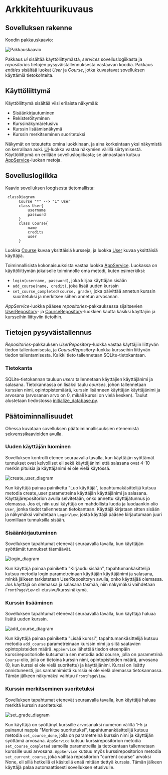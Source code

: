 # Arkkitehtuurikuvaus

## Sovelluksen rakenne

Koodin pakkauskaavio:

![Pakkauskaavio](./kuvat/pakkauskaavio.png)

Pakkaus _ui_ sisältää käyttöliittymästä, _services_ sovelluslogiikasta ja _repositories_ tietojen pysyväistallennuksesta vastaavan koodia. Pakkaus _entities_ sisältää luokat _User_ ja _Course_, jotka kuvastavat sovelluksen käyttämiä tietokohteita.

## Käyttöliittymä

Käyttöliittymä sisältää viisi erilaista näkymää:
- Sisäänkirjautuminen
- Rekisteröityminen
- Kurssinäkymä/etusivu
- Kurssin lisäämisnäkymä
- Kurssin merkitseminen suoritetuksi

Näkymät on toteutettu omina luokkinaan, ja aina korkeintaan yksi näkymistä on kerrallaan auki. [UI](../src/ui/ui.py)-luokka vastaa näkymien välillä siirtymisestä. Käyttöliittymä on erillään sovelluslogiikasta; se ainoastaan kutsuu [AppService](../src/services/service.py)-luokan metoja.

## Sovelluslogiikka

Kaavio sovelluksen loogisesta tietomallista:

```mermaid
 classDiagram
      Course "*" --> "1" User
      class User{
          username
          password
      }
      class Course{
          name
          credits
          user
      }
```

Luokka [Course](../src/entities/course.py) kuvaa yksittäisiä kursseja, ja luokka [User](../src/entities/user.py) kuvaa yksittäisiä käyttäjiä.

Toiminnallisista kokonaisuuksista vastaa luokka [AppService](../src/services/service.py). Luokassa on käyttöliittymän jokaiselle toiminnolle oma metodi, kuten esimerkiksi:
- `login(username, password)`, joka kirjaa käyttäjän sisään
- `add_course(name, credit)`, joka lisää uuden kurssin
- `set_course_completed(course, grade)`, joka päivittää annetun kurssin suoritetuksi ja merkitsee siihen annetun arvosanan.

_AppService_-luokka pääsee _repositories_-pakkauksessa sijaitsevien [UserRepository](../src/repositories/user_repository.py)- ja [CourseRepository](..src/repositories/course_repository.py)-luokkien kautta käsiksi käyttäjiin ja kursseihin liittyviin tietoihin.

## Tietojen pysyväistallennus

_Repositories_-pakkauksen _UserRepository_-luokka vastaa käyttäjiin liittyvän tiedon tallentamisesta, ja _CourseRepository_-luokka kursseihin liittyvän tiedon tallentamisesta. Kaikki tieto tallennetaan SQLite-tietokantaan.

### Tietokanta

SQLite-tietokannan tauluun _users_ tallennetaan käyttäjien käyttäjänimi ja salasana. Tietokannassa on lisäksi taulu _courses_, johon tallennetaan kurssien nimi, opintopistemäärä, kurssin lisänneen käyttäjän käyttäjänimi ja arvosana (arvosanan arvo on 0, mikäli kurssi on vielä kesken). Taulut alustetaan tiedostossa [initialize_database.py](../src/initialize_database.py).

## Päätoiminnallisuudet

Ohessa kuvataan sovelluksen päätoiminnallisuuksien etenemistä sekvenssikaavioiden avulla.

### Uuden käyttäjän luominen

Sovelluksen kontrolli etenee seuraavalla tavalla, kun käyttäjän syöttämät tunnukset ovat kelvolliset eli sekä käyttäjänimi että salasana ovat 4-10 merkin pituisia ja käyttäjänimi ei ole vielä käytössä.

![create_user_diagram](./kuvat/create_user_diagram.png)

Kun käyttäjä painaa painiketta "Luo käyttäjä", tapahtumakäsittelijä kutsuu metodia create_user parametreina käyttäjän käyttäjänimi ja salasana. Käyttäjärepositorion avulla selvitetään, onko annettu käyttäjätunnus jo olemassa. Jos ei, niin uusi käyttäjä on mahdollista luoda ja luodaankin olio `User`, jonka tiedot tallennetaan tietokantaan. Käyttäjä kirjataan sitten sisään ja näkymäksi vaihdetaan `LoginView`, josta käyttäjä pääsee kirjautumaan juuri luomillaan tunnuksilla sisään.

### Sisäänkirjautuminen

Sovelluksen tapahtumat etenevät seuraavalla tavalla, kun käyttäjän syöttämät tunnukset täsmäävät.

![login_diagram](./kuvat/login_diagram.png)

Kun käyttäjä painaa painiketta "Kirjaudu sisään", tapahtumankäsittelijä kutsuu metodia login parametreinaan käyttäjän käyttäjänimi ja salasana, minkä jälkeen tarkistetaan UserRepositoryn avulla, onko käyttäjää olemassa. Jos käyttäjä on olemassa ja salasana täsmää, niin näkymäksi vaihdetaan `FrontPageView` eli etusivu/kurssinäkymä.

### Kurssin lisääminen

Sovelluksen tapahtumat etenevät seuraavalla tavalla, kun käyttäjä haluaa lisätä uuden kurssin.

![add_course_diagram](./kuvat/add_course_diagram.png)

Kun käyttäjä painaa painiketta "Lisää kurssi", tapahtumankäsittelijä kutsuu metodia `add_course` parametreinaan kurssin nimi ja siitä saatavien opintopisteiden määrä. `AppService` lähettää tiedon eteenpäin kurssirepositoriolle kutsumalla sen metodia add course, jolla on parametrinä `Course`-olio, jolla on tietoina kurssin nimi, opintopisteiden määrä, arvosana (0, kun kurssi ei ole vielä suoritettu) ja käyttäjänimi. Kurssi on lisätty onnistuneesti, jos samannimistä kurssia ei ole vielä olemassa tietokannassa. Tämän jälkeen näkymäksi vaihtuu `FrontPageView`.

### Kurssin merkitseminen suoritetuksi

Sovelluksen tapahtumat etenevät seuraavalla tavalla, kun käyttäjä haluaa merkitä kurssin suoritetuksi.

![set_grade_diagram](./kuvat/set_grade_diagram.png)

Kun käyttäjä on syöttänyt kurssille arvosanaksi numeron väliltä 1-5 ja painanut nappia "Merkitse suoritetuksi", tapahtumankäsittelijä kutsuu metodia `set_course_done`, jolla on parametreinä kurssin nimi ja käyttäjän syöttämä arvosana. `AppService` kutsuu kurssirepositorion metodia `set_course_completed` samoilla parametreilla ja tietokantaan tallennetaan kurssille uusi arvosana. `AppService` kutsuu myös kurssirepositorion metodia `set_current_course`, joka vaihtaa repositorion "current course" arvoksi None, eli sillä hetkellä ei käsitellä enää mitään tiettyä kurssia. Tämän jälkeen käyttäjä palaa automaattisesti sovelluksen etusivulle.


